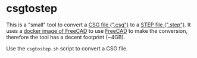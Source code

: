 # csgtostep

This is a "small" tool to convert a [CSG file (".csg")](https://en.wikipedia.org/wiki/Constructive_solid_geometry) to a [STEP file (".step")](https://en.wikipedia.org/wiki/ISO_10303-21). It uses a [docker image of FreeCAD](https://hub.docker.com/r/amrit3701/freecad-cli) to use [FreeCAD](https://www.freecadweb.org) to make the conversion, therefore the tool has a decent footprint (~4GB).

Use the `csgtostep.sh` script to convert a CSG file.
